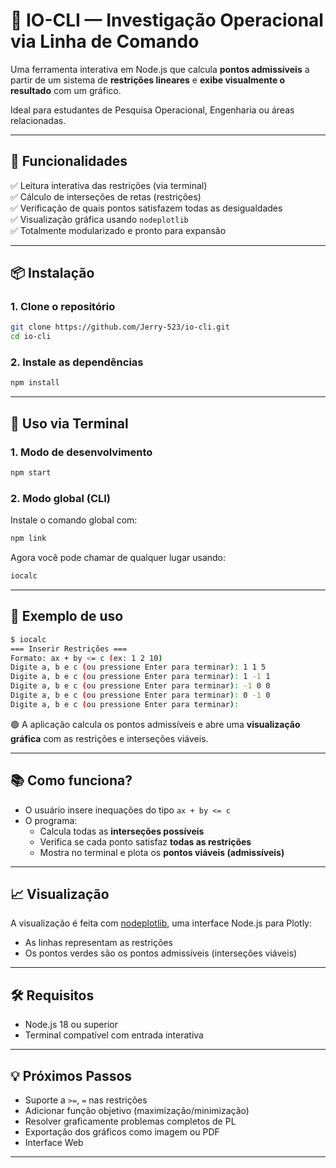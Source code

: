 # 📐 IO-CLI — Investigação Operacional via Linha de Comando

Uma ferramenta interativa em Node.js que calcula **pontos admissíveis** a partir de um sistema de **restrições lineares** e **exibe visualmente o resultado** com um gráfico.

Ideal para estudantes de Pesquisa Operacional, Engenharia ou áreas relacionadas.

---

## 🚀 Funcionalidades

✅ Leitura interativa das restrições (via terminal)  
✅ Cálculo de interseções de retas (restrições)  
✅ Verificação de quais pontos satisfazem todas as desigualdades  
✅ Visualização gráfica usando `nodeplotlib`  
✅ Totalmente modularizado e pronto para expansão

---

## 📦 Instalação

### 1. Clone o repositório

```bash
git clone https://github.com/Jerry-523/io-cli.git
cd io-cli
```

### 2. Instale as dependências

```bash
npm install
```

---

## 🔗 Uso via Terminal

### 1. Modo de desenvolvimento

```bash
npm start
```

### 2. Modo global (CLI)

Instale o comando global com:

```bash
npm link
```

Agora você pode chamar de qualquer lugar usando:

```bash
iocalc
```

---

## 🧪 Exemplo de uso

```bash
$ iocalc
=== Inserir Restrições ===
Formato: ax + by <= c (ex: 1 2 10)
Digite a, b e c (ou pressione Enter para terminar): 1 1 5
Digite a, b e c (ou pressione Enter para terminar): 1 -1 1
Digite a, b e c (ou pressione Enter para terminar): -1 0 0
Digite a, b e c (ou pressione Enter para terminar): 0 -1 0
Digite a, b e c (ou pressione Enter para terminar):
```

🟢 A aplicação calcula os pontos admissíveis e abre uma **visualização gráfica** com as restrições e interseções viáveis.

---

## 📚 Como funciona?

- O usuário insere inequações do tipo `ax + by <= c`
- O programa:
  - Calcula todas as **interseções possíveis**
  - Verifica se cada ponto satisfaz **todas as restrições**
  - Mostra no terminal e plota os **pontos viáveis (admissíveis)**

---

## 📈 Visualização

A visualização é feita com [nodeplotlib](https://www.npmjs.com/package/nodeplotlib), uma interface Node.js para Plotly:

- As linhas representam as restrições
- Os pontos verdes são os pontos admissíveis (interseções viáveis)

---

## 🛠 Requisitos

- Node.js 18 ou superior
- Terminal compatível com entrada interativa

---

## 💡 Próximos Passos

- Suporte a `>=`, `=` nas restrições
- Adicionar função objetivo (maximização/minimização)
- Resolver graficamente problemas completos de PL
- Exportação dos gráficos como imagem ou PDF
- Interface Web



---
